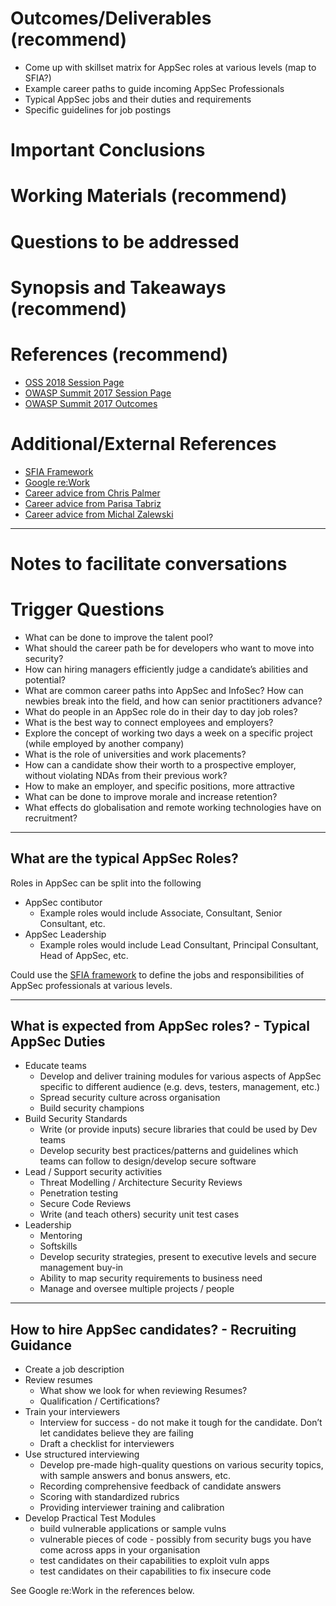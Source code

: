 # Outcomes/Deliverables (recommend)
* Come up with skillset matrix for AppSec roles at various levels (map to SFIA?)
* Example career paths to guide incoming AppSec Professionals
* Typical AppSec jobs and their duties and requirements
* Specific guidelines for job postings

# Important Conclusions

# Working Materials (recommend)

# Questions to be addressed

# Synopsis and Takeaways (recommend)

# References (recommend)
* [OSS 2018 Session Page](https://open-security-summit.org/outcomes/tracks/ciso/working-sessions/recruiting-appsec-talent/)
* [OWASP Summit 2017 Session Page](https://owaspsummit.org/Working-Sessions/Education/Recruiting-AppSec-Talent.html)
* [OWASP Summit 2017 Outcomes](https://owaspsummit.org/Outcomes/Education/Recruiting-AppSec-Talent.html)

# Additional/External References
* [SFIA Framework](https://www.sfia-online.org/en/sfia-7)
* [Google re:Work](https://rework.withgoogle.com/subjects/hiring/)
* [Career advice from Chris Palmer](https://noncombatant.org/2016/06/20/get-into-security-engineering/)
* [Career advice from Parisa Tabriz](https://medium.freecodecamp.org/so-you-want-to-work-in-security-bc6c10157d23)
* [Career advice from Michal Zalewski](https://lcamtuf.blogspot.com/2016/08/so-you-want-to-work-in-security-but-are.html)

---

# Notes to facilitate conversations

# Trigger Questions
* What can be done to improve the talent pool?
* What should the career path be for developers who want to move into security?
* How can hiring managers efficiently judge a candidate’s abilities and potential?
* What are common career paths into AppSec and InfoSec? How can newbies break into the field, and how can senior practitioners advance?
* What do people in an AppSec role do in their day to day job roles?
* What is the best way to connect employees and employers?
* Explore the concept of working two days a week on a specific project (while employed by another company)
* What is the role of universities and work placements?
* How can a candidate show their worth to a prospective employer, without violating NDAs from their previous work?
* How to make an employer, and specific positions, more attractive
* What can be done to improve morale and increase retention?
* What effects do globalisation and remote working technologies have on recruitment?

---

## What are the typical AppSec Roles?
Roles in AppSec can be split into the following
* AppSec contibutor
    * Example roles would include Associate, Consultant, Senior Consultant, etc.
* AppSec Leadership
    * Example roles would include Lead Consultant, Principal Consultant, Head of AppSec, etc.

Could use the [SFIA framework](https://www.sfia-online.org/en/sfia-7) to define the jobs and responsibilities of AppSec professionals at various levels.

---

## What is expected from AppSec roles? - Typical AppSec Duties
* Educate teams
    * Develop and deliver training modules for various aspects of AppSec specific to different audience (e.g. devs, testers, management, etc.)
    * Spread security culture across organisation
    * Build security champions
* Build Security Standards
    * Write (or provide inputs) secure libraries that could be used by Dev teams
    * Develop security best practices/patterns and guidelines which teams can follow to design/develop secure software
* Lead / Support security activities
    * Threat Modelling / Architecture Security Reviews
    * Penetration testing
    * Secure Code Reviews
    * Write (and teach others) security unit test cases
* Leadership
    * Mentoring
    * Softskills
    * Develop security strategies, present to executive levels and secure management buy-in
    * Ability to map security requirements to business need
    * Manage and oversee multiple projects / people

---

## How to hire AppSec candidates? - Recruiting Guidance
* Create a job description
* Review resumes
    * What show we look for when reviewing Resumes?
    * Qualification / Certifications?
* Train your interviewers
    * Interview for success - do not make it tough for the candidate. Don’t let candidates believe they are failing
    * Draft a checklist for interviewers
* Use structured interviewing
    * Develop pre-made high-quality questions on various security topics, with sample answers and bonus answers, etc.
    * Recording comprehensive feedback of candidate answers
    * Scoring with standardized rubrics
    * Providing interviewer training and calibration
* Develop Practical Test Modules
    * build vulnerable applications or sample vulns
    * vulnerable pieces of code - possibly from security bugs you have come across apps in your organisation
    * test candidates on their capabilities to exploit vuln apps
    * test candidates on their capabilities to fix insecure code

See Google re:Work in the references below.
